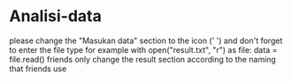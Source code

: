 # Analisi-data
please change the "Masukan data" section to the icon (' ') and don't forget to enter the file type
for example with open("result.txt", "r") as file:
data = file.read()
friends only change the result section according to the naming that friends use
